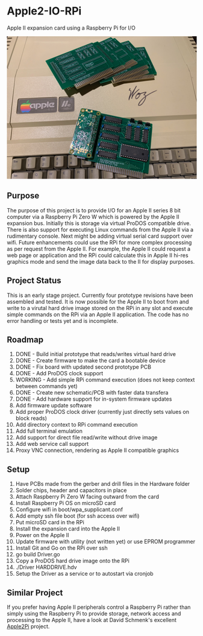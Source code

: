 # Apple2-IO-RPi
Apple II expansion card using a Raspberry Pi for I/O

![Image of Board](/Hardware/Apple2IORPi.jpg)

## Purpose
The purpose of this project is to provide I/O for an Apple II series 8 bit computer via a Raspberry Pi Zero W which is powered by the Apple II expansion bus. Initially this is storage via virtual ProDOS compatible drive. There is also support for executing Linux commands from the Apple II via a rudimentary console. Next might be adding virtual serial card support over wifi. Future enhancements could use the RPi for more complex processing as per request from the Apple II. For example, the Apple II could request a web page or application and the RPi could calculate this in Apple II hi-res graphics mode and send the image data back to the II for display purposes.

## Project Status
This is an early stage project. Currently four prototype revisions have been assembled and tested. It is now possible for the Apple II to boot from and write to a virutal hard drive image stored on the RPi in any slot and execute simple commands on the RPi via an Apple II application. The code has no error handling or tests yet and is incomplete.

## Roadmap
1. DONE - Build initial prototype that reads/writes virtual hard drive
2. DONE - Create firmware to make the card a bootable device
3. DONE - Fix board with updated second prototype PCB
4. DONE - Add ProDOS clock support
5. WORKING - Add simple RPi command execution (does not keep context between commands yet)
6. DONE - Create new schematic/PCB with faster data transfera
7. DONE - Add hardware support for in-system firmware updates
8. Add firmware update software
9. Add proper ProDOS clock driver (currently just directly sets values on block reads)
10. Add directory context to RPi command execution 
11. Add full terminal emulation 
12. Add support for direct file read/write without drive image
13. Add web service call support
14. Proxy VNC connection, rendering as Apple II compatible graphics

## Setup
1. Have PCBs made from the gerber and drill files in the Hardware folder
2. Solder chips, header and capacitors in place
3. Attach Raspberry Pi Zero W facing outward from the card
4. Install Raspberry Pi OS on microSD card
5. Configure wifi in boot/wpa_supplicant.conf
6. Add empty ssh file boot (for ssh access over wifi)
7. Put microSD card in the RPi
8. Install the expansion card into the Apple II
9. Power on the Apple II
10. Update firmware with utility (not written yet) or use EPROM programmer
11. Install Git and Go on the RPi over ssh
12. go build Driver.go
13. Copy a ProDOS hard drive image onto the RPi
14. ./Driver HARDDRIVE.hdv
15. Setup the Driver as a service or to autostart via cronjob

## Similar Project
If you prefer having Apple II peripherals control a Raspberry Pi rather than simply using the Raspberry Pi to provide storage, network access and processing to the Apple II, have a look at David Schmenk's excellent [Apple2Pi](https://github.com/dschmenk/apple2pi) project.  


